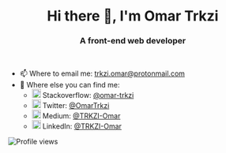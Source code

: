 <h1 align="center">Hi there 👋, I'm Omar Trkzi</h1>
<h3 align="center">A front-end web developer</h3>
<br/>
<!--
**Trkzi-Omar/Trkzi-Omar** is a ✨ _special_ ✨ repository because its `README.md` (this file) appears on your GitHub profile.

Here are some ideas to get you started:
-->
- 🔭 I’ve previously worked on a Symfony 5.4 full stack application.
- 🌱 I’m currently learning ReactJS and different DevOps tools. 
<!--- 👯 I’m looking to collaborate on ...
- 🤔 I’m looking for help with ...
- 💬 Ask me about ...-->
- 📫 Where to email me: trkzi.omar@protonmail.com
- 🔗 Where else you can find me: 
  - <img src="https://upload.wikimedia.org/wikipedia/commons/e/ef/Stack_Overflow_icon.svg" width="18"> Stackoverflow: [@omar-trkzi](https://stackoverflow.com/users/15553442/omar-trkzi)
  - <img src="https://upload.wikimedia.org/wikipedia/sco/9/9f/Twitter_bird_logo_2012.svg" width="18"> Twitter: [@OmarTrkzi](https://twitter.com/OmarTrkzi)
  - <img src="https://upload.wikimedia.org/wikipedia/commons/e/ec/Medium_logo_Monogram.svg" width="18"> Medium: [@TRKZI-Omar](https://medium.com/@TRKZI-Omar)
   - <img src="https://upload.wikimedia.org/wikipedia/commons/thumb/c/ca/LinkedIn_logo_initials.png/640px-LinkedIn_logo_initials.png" width="18"> LinkedIn: [@TRKZI-Omar](https://www.linkedin.com/in/trkzi-omar/)
<!--- 
- ⚡ Fun fact: ...
-->

![Profile views](https://gpvc.arturio.dev/trkzi-omar)
